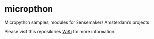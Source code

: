 # micropthon
Micropython samples, modules for Sensemakers Amsterdam's projects

Please visit this repositories [WiKi](../../wiki) for more information.
